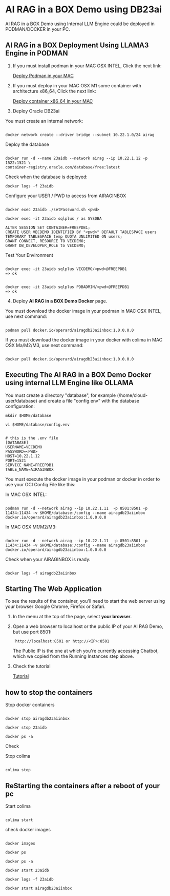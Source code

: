 # AI RAG in a BOX Demo using DB23ai

AI RAG in a BOX Demo using Internal LLM Engine could be deployed in PODMAN/DOCKER in your PC.


## AI RAG in a BOX Deployment Using LLAMA3 Engine in PODMAN

1. If you must install podman in your MAC OSX INTEL, Click the next link:

    [Deploy Podman in your MAC](./install_podman_macosx.md)

2. If you must deploy in your MAC OSX M1 some container with architecture x86_64, Click the next link:

    [Deploy container x86_64 in your MAC](./install_colima_docker_macosx.md)


3. Deploy Oracle DB23ai 


You must create an internal network:

```Code

docker network create --driver bridge --subnet 10.22.1.0/24 airag

```

Deploy the database

```Code

docker run -d --name 23aidb --network airag --ip 10.22.1.12 -p 1522:1521 \
container-registry.oracle.com/database/free:latest
```
 
Check when the database is deployed:

```Code
docker logs -f 23aidb
```


Configure your USER / PWD to access from AIRAGINBOX 

```Code

docker exec 23aidb ./setPassword.sh <pwd>

docker exec -it 23aidb sqlplus / as SYSDBA

ALTER SESSION SET CONTAINER=FREEPDB1;
CREATE USER VECDEMO IDENTIFIED BY "<pwd>" DEFAULT TABLESPACE users TEMPORARY TABLESPACE temp QUOTA UNLIMITED ON users;
GRANT CONNECT, RESOURCE TO VECDEMO;
GRANT DB_DEVELOPER_ROLE to VECDEMO;

```

Test Your Environment

```Code

docker exec -it 23aidb sqlplus VECDEMO/<pwd>@FREEPDB1
=> ok


docker exec -it 23aidb sqlplus PDBADMIN/<pwd>@FREEPDB1
=> ok
```





4. Deploy **AI RAG in a BOX Demo Docker** page. 
    
You must download the docker image in your podman in MAC OSX INTEL, use next command:

```Code

podman pull docker.io/operard/airagdb23aiinbox:1.0.0.0.0

```

If you must download the docker image in your docker with colima in MAC OSX Ma/M2/M3, use next command:

```Code

docker pull docker.io/operard/airagdb23aiinbox:1.0.0.0.0

```


## Executing The **AI RAG in a BOX Demo Docker** using internal LLM Engine like OLLAMA

You must create a directory "database", for example (/home/cloud-user/database) and create a file "config.env" with the database configuration:

```Code 
mkdir $HOME/database

vi $HOME/database/config.env

```



```Code

# this is the .env file 
[DATABASE]
USERNAME=VECDEMO
PASSWORD=<PWD>
HOST=10.22.1.12
PORT=1521
SERVICE_NAME=FREEPDB1
TABLE_NAME=AIRAGINBOX

```


You must execute the docker image in your podman or docker in order to use your OCI Config File like this:

In MAC OSX INTEL:

```Code

podman run -d --network airag --ip 10.22.1.11  -p 8501:8501 -p 11434:11434 -v $HOME/database:/config --name airagdb23aiinbox  docker.io/operard/airagdb23aiinbox:1.0.0.0.0

```

In MAC OSX M1/M2/M3:

```Code

docker run -d --network airag --ip 10.22.1.11  -p 8501:8501 -p 11434:11434 -v $HOME/database:/config --name airagdb23aiinbox  docker.io/operard/airagdb23aiinbox:1.0.0.0.0

```


Check when your AIRAGINBOX is ready:

```Code

docker logs -f airagdb23aiinbox  

```



## Starting The Web Application

To see the results of the container, you'll need to start the web server using your browser Google Chrome, Firefox or Safari.

1. In the menu at the top of the page, select **your browser**.
2. Open a web browser to localhost or the public IP of your AI RAG Demo, but use port 8501:

        http://localhost:8501 or http://<IP>:8501

    The Public IP is the one at which you're currently accessing Chatbot, which we copied from the Running Instances step above.

3. Check the tutorial

    [Tutorial](./tutorial_llama3.md)



## how to stop the containers 


Stop docker containers
```Code

docker stop airagdb23aiinbox

docker stop 23aidb

docker ps -a

```

Check

Stop colima

```Code

colima stop

```


## ReStarting the containers after a reboot of your pc

Start colima

```Code

colima start

```

check docker images

```Code

docker images

docker ps

docker ps -a

docker start 23aidb

docker logs -f 23aidb

docker start airagdb23aiinbox

```


